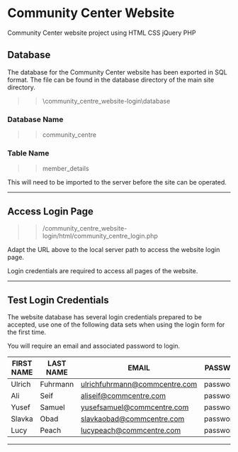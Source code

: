 # Community Center Website
Community Center website project using HTML CSS jQuery PHP


## Database
The database for the Community Center website has been exported in SQL format. The file can be found in the database directory of the main site directory.
>>\community_centre_website-login\database

### Database Name

>> community_centre

### Table Name
>> member_details

This will need to be imported to the server before the site can be operated.

---
## Access Login Page
>>/community_centre_website-login/html/community_centre_login.php

Adapt the URL above to the local server path to access the website login page.  

Login credentials are required to access all pages of the website.

---
## Test Login Credentials
The website database has several login credentials prepared to be accepted, use one of the following data sets when using the login form for the first time.

You will require an email and associated password to login.

FIRST NAME | LAST NAME | EMAIL   | PASSWORD |      
---------- | --------- | ------- | -------- |
Ulrich | Fuhrmann | ulrichfuhrmann@commcentre.com | password01              
Ali | Seif | aliseif@commcentre.com | password02   
Yusef | Samuel | yusefsamuel@commcentre.com | password03              
Slavka | Obad | slavkaobad@commcentre.com | password04         
Lucy | Peach| lucypeach@commcentre.com | password05        

---
